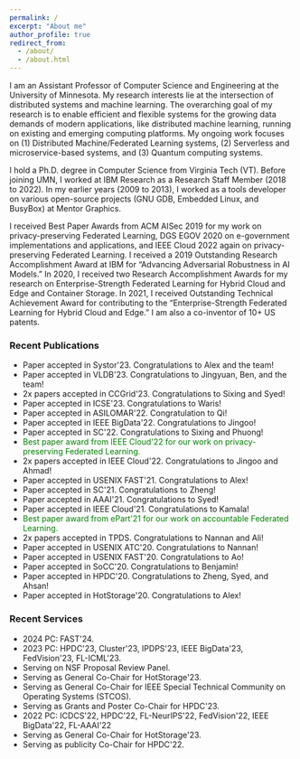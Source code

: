 ```yaml
---
permalink: /
excerpt: "About me"
author_profile: true
redirect_from: 
  - /about/
  - /about.html
---
```

<head>
<!-- Google tag (gtag.js) -->
<script async src="https://www.googletagmanager.com/gtag/js?id=G-P7NJMYKVS8"></script>
<script>
  window.dataLayer = window.dataLayer || [];
  function gtag(){dataLayer.push(arguments);}
  gtag('js', new Date());

  gtag('config', 'G-P7NJMYKVS8');
</script>
</head>
I am an Assistant Professor of Computer Science and Engineering at the University of Minnesota. My research interests lie at the intersection of distributed systems and machine learning. The overarching goal of my research is to enable efficient and flexible systems for the growing data demands of modern applications, like distributed machine learning, running on existing and emerging computing platforms. My ongoing work focuses on (1) Distributed Machine/Federated Learning systems, (2) Serverless and microservice-based systems, and (3) Quantum computing systems.

I hold a Ph.D. degree in Computer Science from Virginia Tech (VT). Before joining UMN, I worked at IBM Research as a Research Staff Member (2018 to 2022). In my earlier years (2009 to 2013), I worked as a tools developer on various open-source projects (GNU GDB, Embedded Linux, and BusyBox) at Mentor Graphics.

I received Best Paper Awards from ACM AISec 2019 for my work on privacy-preserving Federated Learning, DGS EGOV 2020 on e-government implementations and applications, and IEEE Cloud 2022 again on privacy-preserving Federated Learning. I received a 2019 Outstanding Research Accomplishment Award at IBM for “Advancing Adversarial Robustness in AI Models.” In 2020, I received two Research Accomplishment Awards for my research on Enterprise-Strength Federated Learning for Hybrid Cloud and Edge and Container Storage. In 2021, I received Outstanding Technical Achievement Award for contributing to the “Enterprise-Strength Federated Learning for Hybrid Cloud and Edge.” I am also a co-inventor of 10+ US patents.


### Recent Publications
* Paper accepted in Systor'23. Congratulations to Alex and the team!
* Paper accepted in VLDB'23. Congratulations to Jingyuan, Ben, and the team!
* 2x papers accepted in CCGrid'23. Congratulations to Sixing and Syed!
* Paper accepted in ICSE'23. Congratulations to Waris!
* Paper accepted in ASILOMAR'22. Congratulation to Qi!
* Paper accepted in IEEE BigData'22. Congratulations to Jingoo!
* Paper accepted in SC'22. Congratulations to Sixing and Phuong!
* <span style="color:green"> Best paper award from IEEE Cloud'22 for our work on privacy-preserving Federated Learning.</span>
* 2x papers accepted in IEEE Cloud'22. Congratulations to Jingoo and Ahmad!
* Paper accepted in USENIX FAST'21. Congratulations to Alex!
* Paper accepted in SC'21. Congratulations to Zheng!
* Paper accepted in AAAI'21. Congratulations to Syed!
* Paper accepted in IEEE Cloud'21. Congratulations to Kamala!
* <span style="color:green">Best paper award from ePart'21 for our work on accountable Federated Learning.</span>
* 2x papers accepted in TPDS. Congratulations to Nannan and Ali!
* Paper accepted in USENIX ATC'20. Congratulations to Nannan!
* Paper accepted in USENIX FAST'20. Congratulations to Ao!
* Paper accepted in SoCC'20. Congratulations to Benjamin!
* Paper accepted in HPDC'20. Congratulations to Zheng, Syed, and Ahsan!
* Paper accepted in HotStorage'20. Congratulations to Alex!


### Recent Services
* 2024 PC: FAST'24.
* 2023 PC: HPDC'23, Cluster'23, IPDPS'23, IEEE BigData'23, FedVision'23, FL-ICML'23.
* Serving on NSF Proposal Review Panel.
* Serving as General Co-Chair for HotStorage'23.
* Serving as General Co-Chair for IEEE Special Technical Community on Operating Systems (STCOS).
* Serving as Grants and Poster Co-Chair for HPDC'23.
* 2022 PC: ICDCS'22, HPDC'22, FL-NeurIPS'22, FedVision'22, IEEE BigData'22, FL-AAAI'22
* Serving as General Co-Chair for HotStorage'23.
* Serving as publicity Co-Chair for HPDC'22.

  
